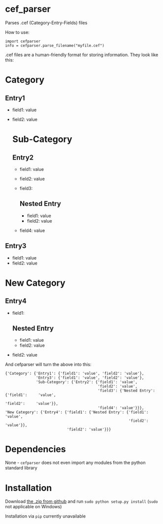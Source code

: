 # cef_parser
Parses .cef (Category-Entry-Fields) files

How to use:

    import cefparser
    info = cefparser.parse_filename("myfile.cef")

.cef files are a human-friendly format for storing information. They look like this:

Category
======

Entry1
------
- field1: value
- field2: value

    Sub-Category
    =======
    Entry2
    -----
    - field1: value
    - field2: value
    - field3:

       Nested Entry
       -----------
       - field1: value
       - field2: value

    - field4: value


Entry3
----
- field1: value
- field2: value


New Category
======

Entry4
----
- field1:

    Nested Entry
    -----
    - field1: value
    - field2: value

- field2: value



And cefparser will turn the above into this:

    {'Category': {'Entry1': {'field1': 'value', 'field2': 'value'},
                  'Entry3': {'field1': 'value', 'field2': 'value'},
                  'Sub-Category': {'Entry2': {'field1': 'value',
                                              'field2': 'value',
                                              'field3': {'Nested Entry': {'field1':     'value',
                                                                          'field2':     'value'}},
                                              'field4': 'value'}}},
    'New Category': {'Entry4': {'field1': {'Nested Entry': {'field1': 'value',
                                                            'field2': 'value'}},
                                'field2': 'value'}}}

# Dependencies

None - `cefparser` does not even import any modules from the python standard library

# Installation

Download [the .zip from github](https://github.com/erose1337/cef_parser/archive/master.zip) and run `sudo python setup.py install` (`sudo` not applicable on Windows)

Installation via `pip` currently unavailable
